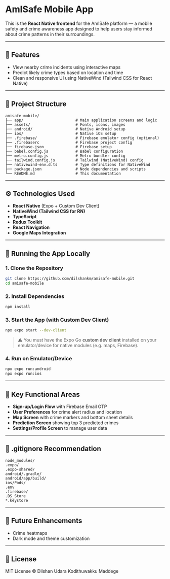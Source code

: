 # AmISafe Mobile App

This is the **React Native frontend** for the AmISafe platform — a mobile safety and crime awareness app designed to help users stay informed about crime patterns in their surroundings.

---

## 🚀 Features

* View nearby crime incidents using interactive maps
* Predict likely crime types based on location and time
* Clean and responsive UI using NativeWind (Tailwind CSS for React Native)

---

## 📁 Project Structure

```
amisafe-mobile/
├── app/                       # Main application screens and logic
├── assets/                    # Fonts, icons, images
├── android/                   # Native Android setup
├── ios/                       # Native iOS setup
├── .firebase/                 # Firebase emulator config (optional)
├── .firebaserc                # Firebase project config
├── firebase.json              # Firebase setup
├── babel.config.js            # Babel configuration
├── metro.config.js            # Metro bundler config
├── tailwind.config.js         # Tailwind (NativeWind) config
├── nativewind-env.d.ts        # Type definitions for NativeWind
├── package.json               # Node dependencies and scripts
└── README.md                  # This documentation
```

---

## ⚙️ Technologies Used

* **React Native** (Expo + Custom Dev Client)
* **NativeWind (Tailwind CSS for RN)**
* **TypeScript**
* **Redux Toolkit**
* **React Navigation**
* **Google Maps Integration**

---

## 🧪 Running the App Locally

### 1. Clone the Repository

```bash
git clone https://github.com/dilshankm/amisafe-mobile.git
cd amisafe-mobile
```

### 2. Install Dependencies

```bash
npm install
```

### 3. Start the App (with Custom Dev Client)

```bash
npx expo start --dev-client
```

> ⚠️ You must have the Expo Go **custom dev client** installed on your emulator/device for native modules (e.g. maps, Firebase).

### 4. Run on Emulator/Device

```bash
npx expo run:android
npx expo run:ios
```

---

## 🧪 Key Functional Areas

* **Sign-up/Login Flow** with Firebase Email OTP
* **User Preferences** for crime alert radius and location
* **Map Screen** with crime markers and bottom sheet details
* **Prediction Screen** showing top 3 predicted crimes
* **Settings/Profile Screen** to manage user data

---

## 📄 .gitignore Recommendation

```gitignore
node_modules/
.expo/
.expo-shared/
android/.gradle/
android/app/build/
ios/Pods/
.env
.firebase/
.DS_Store
*.keystore
```

---

## 🧹 Future Enhancements

* Crime heatmaps
* Dark mode and theme customization

---

## 🤝 License

MIT License © Dilshan Udara Kodithuwakku Maddege
